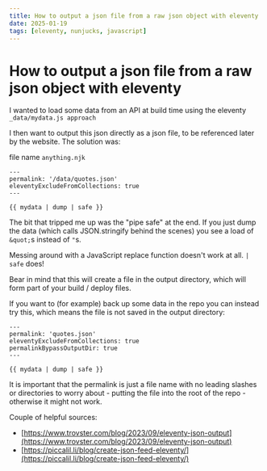 ```yaml
---
title: How to output a json file from a raw json object with eleventy
date: 2025-01-19
tags: [eleventy, nunjucks, javascript]
---
```

# How to output a json file from a raw json object with eleventy

I wanted to load some data from an API at build time using the eleventy `_data/mydata.js approach`

I then want to output this json directly as a json file, to be referenced later by the website. The solution was:

file name `anything.njk`
```
---
permalink: '/data/quotes.json'
eleventyExcludeFromCollections: true
---

{{ mydata | dump | safe }}
```

The bit that tripped me up was the "pipe safe" at the end. If you just dump the data (which calls JSON.stringify behind the scenes) you see a load of `&quot;`s instead of `"`s.

Messing around with a JavaScript replace function doesn't work at all. `| safe` does!

Bear in mind that this will create a file in the output directory, which will form part of your build / deploy files. 

If you want to (for example) back up some data in the repo you can instead try this, which means the file is not saved in the output directory:

```
---
permalink: 'quotes.json'
eleventyExcludeFromCollections: true
permalinkBypassOutputDir: true
---

{{ mydata | dump | safe }}
```

It is important that the permalink is just a file name with no leading slashes or directories to worry about - putting the file into the root of the repo - otherwise it might not work.

Couple of helpful sources:
- [https://www.trovster.com/blog/2023/09/eleventy-json-output](https://www.trovster.com/blog/2023/09/eleventy-json-output)
- [https://piccalil.li/blog/create-json-feed-eleventy/](https://piccalil.li/blog/create-json-feed-eleventy/)
